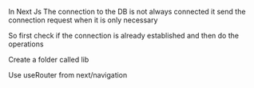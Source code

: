 In Next Js The connection to the DB is not always connected
it send the connection request when it is only necessary

So first check if the connection is already established
and then do the operations

Create a folder called lib



<!-- Its like NextResponse For Client side -->
Use useRouter from next/navigation

